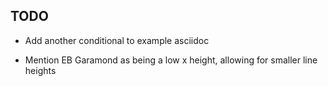 ## TODO

* Add another conditional to example asciidoc

* Mention EB Garamond as being a low x height, allowing for smaller line
  heights 
